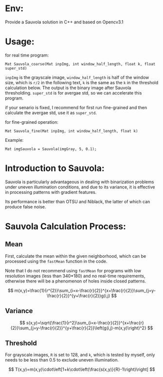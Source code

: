 # Env:
Provide a Sauvola solution in C++ and based on Opencv3.1
# Usage:

for real time program:

```
Mat Sauvola_coarse(Mat inpImg, int window_half_length, float k, float super_std)
```

`inpImg` is the grayscale image, `window_half_length` is half of the window size, which is `r/2` in the following text, `k` is the same as the `k` in the threshold calculation below. The output is the binary image after Sauvola thresholding. `super_std` is for avergae std, so we can accelerate this program.

if your senario is fixed, I recommend for first run fine-grained and then calculate the avergae std, use it as `super_std`.

for fine-grained operation:
```
Mat Sauvola_fine(Mat inpImg, int window_half_length, float k)
```



Example:

```
Mat imgSauvola = Sauvola(imgGray, 5, 0.1);

```

# Introduction to Sauvola:

Sauvola is particularly advantageous in dealing with binarization problems under uneven illumination conditions, and due to its variance, it is effective in processing patterns with gradient features.

Its performance is better than OTSU and Niblack, the latter of which can produce false noise.

# Sauvola Calculation Process:

## Mean

First, calculate the mean within the given neighborhood, which can be processed using the `fastMean` function in the code.

Note that I do not recommend using `fastMean` for programs with low resolution images (less than 340*180) and no real-time requirements, otherwise there will be a phenomenon of holes inside closed patterns.

$$
m(x,y)=\frac{1}{r^{2}}\sum_{i=x-\frac{r}{2}}^{x+\frac{r}{2}}\sum_{j=y-\frac{r}{2}}^{y+\frac{r}{2}}g(i,j)
$$

## Variance

$$
s(x,y)=\sqrt{\frac{1}{r^2}\sum_{i=x-\frac{r}{2}}^{x+\frac{r}{2}}\sum_{j=y-\frac{r}{2}}^{y+\frac{r}{2}}\left(g(i,j)-m(x,y)\right)^2}
$$

## Threshold

For grayscale images, `R` is set to 128, and `k`, which is tested by myself, only needs to be less than 0.5 to exclude uneven illumination.

$$
T(x,y)=m(x,y)\cdot\left[1+k\cdot\left(\frac{s(x,y)}{R}-1\right)\right]
$$
